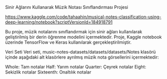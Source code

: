 Sinir Ağlarını Kullanarak Müzik Notası Sınıflandırması Projesi

https://www.kaggle.com/code/tahaahin/musical-notes-classification-using-deep-learning/notebook?scriptVersionId=184918791

Bu proje, müzik notalarını sınıflandırmak için sinir ağları kullanılarak geliştirilmiş bir derin öğrenme modelini içermektedir. Proje, Kaggle notebook üzerinde TensorFlow ve Keras kullanılarak gerçekleştirilmiştir.

Veri Seti
Veri seti, music-notes-datasets/datasets/datasets/Notes klasörü içinde aşağıdaki alt klasörlere ayrılmış müzik nota görsellerini içermektedir:

Whole: Tam notalar
Half: Yarım notalar
Quarter: Çeyrek notalar
Eight: Sekizlik notalar
Sixteenth: Onaltılık notalar




